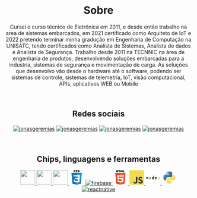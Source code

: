 
<h1 align='center'>Sobre</h1>
<p align='center'>Cursei o curso técnico de Eletrônica em 2011, e desde então trabalho na area de sistemas embarcados, em 2021 certificado como Arquiteto de IoT e 2022 pretendo terminar minha gradução em Engenharia de Computação na UNISATC, tendo certificados como Analista de Sistemas, Analista de dados e Analista de Segurança. Trabalho desde 2011 na TECNNIC na área de engenharia de produtos, desenvolvendo soluções embarcadas para a industria, sistemas de segurança e movimentação de carga. As soluções que desenvolvo vão desde o hardware até o software, podendo ser sistemas de controle, sistemas de telemetria, IoT, visão computacional, APIs, aplicativos WEB ou Mobile</p>
<br/>
<h2 align='center'>Redes sociais</h2>
<p align='center'><a href="mailto:jonasgeremiasjj@gmail.com" target="blank"><img align="center" src="https://camo.githubusercontent.com/4a3dd8d10a27c272fd04b2ce8ed1a130606f95ea6a76b5e19ce8b642faa18c27/68747470733a2f2f6564656e742e6769746875622e696f2f537570657254696e7949636f6e732f696d616765732f7376672f676d61696c2e737667" alt="jonasgeremias" height="30" width="40"/></a>
<a href="www.linkedin.com/in/jonasgeremias" target="blank"><img align="center" src="https://camo.githubusercontent.com/c8a9c5b414cd812ad6a97a46c29af67239ddaeae08c41724ff7d945fb4c047e5/68747470733a2f2f6564656e742e6769746875622e696f2f537570657254696e7949636f6e732f696d616765732f7376672f6c696e6b6564696e2e737667" alt="jonasgeremias" height="30" width="40"/></a>
<a href="https://www.facebook.com/jonaspgeremias" target="blank"><img align="center" src="https://camo.githubusercontent.com/8f245234577766478eaf3ee72b0615e99bb9ef3eaa56e1c37f75692811181d5c/68747470733a2f2f6564656e742e6769746875622e696f2f537570657254696e7949636f6e732f696d616765732f7376672f66616365626f6f6b2e737667" alt="jonasgeremias" height="30" width="40" /></a>
<a href="https://www.instagram.com/jonaspgeremias/" target="blank"><img align="center" src="https://camo.githubusercontent.com/c9dacf0f25a1489fdbc6c0d2b41cda58b77fa210a13a886d6f99e027adfbd358/68747470733a2f2f6564656e742e6769746875622e696f2f537570657254696e7949636f6e732f696d616765732f7376672f696e7374616772616d2e737667" alt="jonasgeremias" height="30" width="40" /></a>
</p>
<br/>

<h2 align='center'>Chips, linguagens e ferramentas</h2>
<p align="center" style="margin-bottom: 8%"> <a href="https://www.espressif.com/"> <img src="https://avatars.githubusercontent.com/u/9460735?s=200&v=4" height="40" width="40"/></a><a href="https://www.microchip.com/"> <img src="https://avatars.githubusercontent.com/u/8910143?s=200&v=4" height="40" width="40"/></a><a href="https://www.w3schools.in/c-tutorial/"> <img src="https://www.w3schools.in/wp-content/uploads/cprogramming-logo.png" height="40" width="40"/></a><a href="https://www.w3schools.com/css/" target="_blank"> <img src="https://raw.githubusercontent.com/devicons/devicon/master/icons/css3/css3-original-wordmark.svg" alt="css3" width="40" height="40"/> </a> <a href="https://firebase.google.com/" target="_blank"> <img src="https://www.vectorlogo.zone/logos/firebase/firebase-icon.svg" alt="firebase" width="40" height="40"/> </a><a href="https://www.w3.org/html/" target="_blank"> <img src="https://raw.githubusercontent.com/devicons/devicon/master/icons/html5/html5-original-wordmark.svg" alt="html5" width="40" height="40"/> </a> <a href="https://developer.mozilla.org/en-US/docs/Web/JavaScript" target="_blank"> <img src="https://raw.githubusercontent.com/devicons/devicon/master/icons/javascript/javascript-original.svg" alt="javascript" width="40" height="40"/> </a>  <a href="https://nodejs.org" target="_blank"> <img src="https://raw.githubusercontent.com/devicons/devicon/master/icons/nodejs/nodejs-original-wordmark.svg" alt="nodejs" width="40" height="40"/> </a> <a href="https://www.python.org" target="_blank"> <img src="https://raw.githubusercontent.com/devicons/devicon/master/icons/python/python-original.svg" alt="python" width="40" height="40"/> </a> <a href="https://reactnative.dev/" target="_blank"> <img src="https://reactnative.dev/img/header_logo.svg" alt="reactnative" width="40" height="40"/> </a>  </p>
